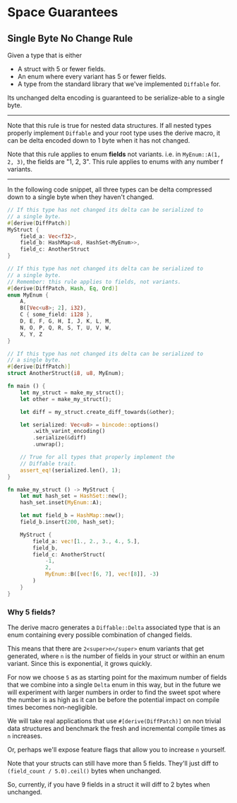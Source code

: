 # Space Guarantees

## Single Byte No Change Rule

Given a type that is either

- A struct with 5 or fewer fields.
- An enum where every variant has 5 or fewer fields.
- A type from the standard library that we've implemented `Diffable` for.

Its unchanged delta encoding is guaranteed to be serialize-able to a single byte.

---

Note that this rule is true for nested data structures. If all nested types properly implement
`Diffable` and your root type uses the derive macro, it can be delta encoded down to 1 byte when
it has not changed.

Note that this rule applies to enum **fields** not variants. i.e. in `MyEnum::A(1, 2, 3)`, the
fields are "1, 2, 3". This rule applies to enums with any number f variants.

---


In the following code snippet, all three types can be delta compressed down to a single byte
when they haven't changed.

```rust
// If this type has not changed its delta can be serialized to
// a single byte.
#[derive(DiffPatch)]
MyStruct {
    field_a: Vec<f32>,
    field_b: HashMap<u8, HashSet<MyEnum>>,
    field_c: AnotherStruct
}

// If this type has not changed its delta can be serialized to
// a single byte.
// Remember: this rule applies to fields, not variants.
#[derive(DiffPatch, Hash, Eq, Ord)]
enum MyEnum {
    A,
    B([Vec<u8>; 2], i32),
    C { some_field: i128 },
    D, E, F, G, H, I, J, K, L, M,
    N, O, P, Q, R, S, T, U, V, W,
    X, Y, Z
}

// If this type has not changed its delta can be serialized to
// a single byte.
#[derive(DiffPatch)]
struct AnotherStruct(i8, u8, MyEnum);

fn main () {
    let my_struct = make_my_struct();
    let other = make_my_struct();

    let diff = my_struct.create_diff_towards(&other);

    let serialized: Vec<u8> = bincode::options()
        .with_varint_encoding()
        .serialize(&diff)
        .unwrap();

    // True for all types that properly implement the
    // Diffable trait.
    assert_eq!(serialized.len(), 1);
}

fn make_my_struct () -> MyStruct {
    let mut hash_set = HashSet::new();
    hash_set.inset(MyEnum::A);

    let mut field_b = HashMap::new();
    field_b.insert(200, hash_set);

	MyStruct {
        field_a: vec![1., 2., 3., 4., 5.],
        field_b,
        field_c: AnotherStruct(
            -1,
            2,
            MyEnum::B([vec![6, 7], vec![8]], -3)
        )
    }
}
```

### Why 5 fields?

The derive macro generates a `Diffable::Delta` associated type that is an enum containing every possible combination of changed fields.

This means that there are `2<super>n</super>` enum variants that get generated, where `n` is the number of fields in your struct or within an
enum variant. Since this is exponential, it grows quickly.

For now we choose `5` as as starting point for the maximum number of fields that we combine into a single `Delta` enum in this way, but in the future we
will experiment with larger numbers in order to find the sweet spot where the number is as high as it can be before the potential impact on compile
times becomes non-negligible.

We will take real applications that use `#[derive(DiffPatch)]` on non trivial data structures and benchmark the fresh and incremental compile times as `n`
increases.

Or, perhaps we'll expose feature flags that allow you to increase `n` yourself.

Note that your structs can still have more than 5 fields. They'll just diff to `(field_count / 5.0).ceil()` bytes when unchanged.

So, currently, if you have 9 fields in a struct it will diff to 2 bytes when unchanged.
